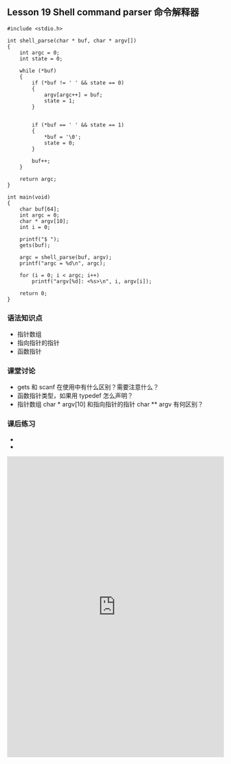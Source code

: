 ## Lesson 19 Shell command parser 命令解释器
	#include <stdio.h>

	int shell_parse(char * buf, char * argv[])
	{
		int argc = 0;
		int state = 0;
		
		while (*buf)
		{
			if (*buf != ' ' && state == 0)
			{
				argv[argc++] = buf;
				state = 1;
			}
			
			
			if (*buf == ' ' && state == 1)
			{
				*buf = '\0';
				state = 0;
			}
			
			buf++;	
		}
		
		return argc;
	}

	int main(void)
	{
		char buf[64];
		int argc = 0;
		char * argv[10];
		int i = 0;
		
		printf("$ ");
		gets(buf);
		
		argc = shell_parse(buf, argv);
		printf("argc = %d\n", argc);
		
		for (i = 0; i < argc; i++)
			printf("argv[%d]: <%s>\n", i, argv[i]);	

		return 0;
	}

### 语法知识点
* 指针数组
* 指向指针的指针
* 函数指针
	
### 课堂讨论
* gets 和 scanf 在使用中有什么区别？需要注意什么？
* 函数指针类型，如果用 typedef 怎么声明？
* 指针数组 char * argv[10] 和指向指针的指针 char ** argv 有何区别？
	
### 课后练习
* 
* 	

<iframe src='http://www.programr.com/embed.php?action=tf&path=limingth/files/Lesson19' width='100%' height='700' frameborder='0'></iframe>
